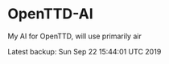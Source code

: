 # OpenTTD-AI
My AI for OpenTTD, will use primarily air

Latest backup: Sun Sep 22 15:44:01 UTC 2019
